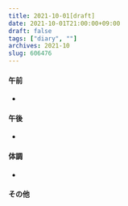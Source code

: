 ```yaml
---
title: 2021-10-01[draft]
date: 2021-10-01T21:00:00+09:00
draft: false
tags: ["diary", ""]
archives: 2021-10
slug: 606476
---
```

#### 午前
- 
#### 午後
- 
#### 体調
- 
#### その他